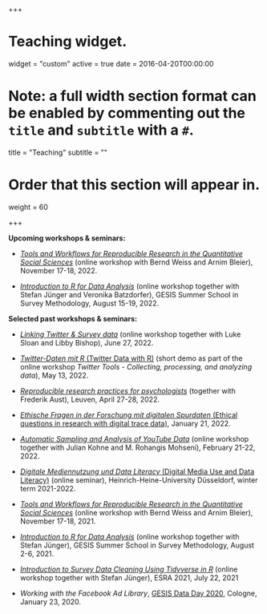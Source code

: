 +++
# Teaching widget.
widget = "custom"
active = true
date = 2016-04-20T00:00:00

# Note: a full width section format can be enabled by commenting out the `title` and `subtitle` with a `#`.
title = "Teaching"
subtitle = ""

# Order that this section will appear in.
weight = 60

+++

**Upcoming workshops & seminars:**

- [*Tools and Workflows for Reproducible Research in the Quantitative Social Sciences*](https://training.gesis.org/?site=pDetails&child=full&pID=0xAEFDE76E0FB549DCA06885253C45C354) (online workshop with Bernd Weiss and Arnim Bleier), November 17-18, 2022.

- [*Introduction to R for Data Analysis*](https://training.gesis.org/?site=pDetails&child=full&pID=0xA4F16924DCCD439BA3E8A8C51B04179B&subID=0xBD2E46766CBB4427BB57DB7E0B2F5C6A) (online workshop together with Stefan Jünger and Veronika Batzdorfer), GESIS Summer School in Survey Methodology, August 15-19, 2022.

**Selected past workshops & seminars:**

- [*Linking Twitter & Survey data*](https://github.com/jobreu/twitter-linking-workshop-2022) (online workshop together with Luke Sloan and Libby Bishop), June 27, 2022.

- [*Twitter-Daten mit R* (Twitter Data with R)](https://github.com/jobreu/demo-twitter-r) (short demo as part of the online workshop *Twitter Tools - Collecting, processing, and analyzing data*), May 13, 2022.

- [*Reproducible research practices for psychologists*](https://github.com/crsh/reproducible-research-practices-workshop) (together with Frederik Aust), Leuven, April 27-28, 2022.

- [*Ethische Fragen in der Forschung mit digitalen Spurdaten* (Ethical questions in research with digital trace data)](https://zenodo.org/record/5888912), January 21, 2022.

- [*Automatic Sampling and Analysis of YouTube Data*](https://github.com/jobreu/youtube-workshop-gesis-2022) (online workshop together with Julian Kohne and M. Rohangis Mohseni), February 21-22, 2022.

- [*Digitale Mediennutzung und Data Literacy* (Digital Media Use and Data Literacy)](https://github.com/jobreu/data-literacy-seminar-21-22) (online seminar), Heinrich-Heine-University Düsseldorf, winter term 2021-2022.

- [*Tools and Workflows for Reproducible Research in the Quantitative Social Sciences*](https://github.com/jobreu/reproducible-research-gesis-2021) (online workshop with Bernd Weiss and Arnim Bleier), November 17-18, 2021.

- [*Introduction to R for Data Analysis*](https://github.com/jobreu/r-intro-gesis-2021) (online workshop together with Stefan Jünger), GESIS Summer School in Survey Methodology, August 2-6, 2021.

- [*Introduction to Survey Data Cleaning Using Tidyverse in R*](https://github.com/jobreu/tidyverse-workshop-esra-2021) (online workshop together with Stefan Jünger), ESRA 2021, July 22, 2021

- *Working with the Facebook Ad Library*, [GESIS Data Day 2020](https://github.com/gesiscss/gesis_dataday_20), Cologne, January 23, 2020.